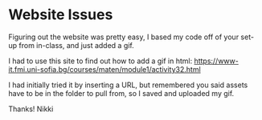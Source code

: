 # Website Issues

Figuring out the website was pretty easy, I based my code off of your set-up from in-class, and just added a gif.

I had to use this site to find out how to add a gif in html:
https://www-it.fmi.uni-sofia.bg/courses/maten/module1/activity32.html

I had initially tried it by inserting a URL, but remembered you said assets have to be in the folder to pull from, so I saved and uploaded my gif.

Thanks!
Nikki
